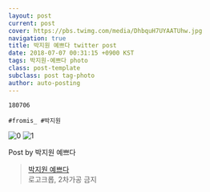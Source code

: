 ```yaml
---
layout: post
current: post
cover: https://pbs.twimg.com/media/DhbquH7UYAATUhw.jpg
navigation: true
title: 박지원 예쁘다 twitter post
date: 2018-07-07 00:31:15 +0900 KST
tags: 박지원-예쁘다 photo
class: post-template
subclass: post tag-photo
author: auto-posting
---
```


```  
180706  
  
#fromis_ #박지원  

```

![0](https://pbs.twimg.com/media/DhbqsV7VQAAVad3.jpg)
![1](https://pbs.twimg.com/media/DhbquH7UYAATUhw.jpg)


Post by 박지원 예쁘다

> [박지원 예쁘다](https://twitter.com/jiwon_is_pretty)  
  로고크롭, 2차가공 금지